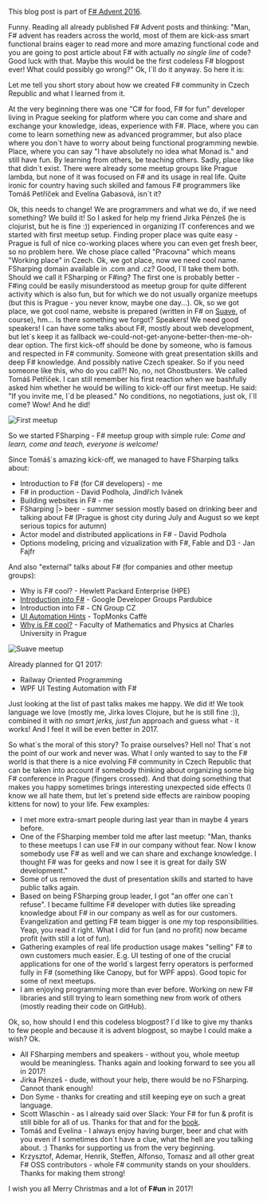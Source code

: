 ﻿This blog post is part of [F# Advent 2016](https://sergeytihon.wordpress.com/2016/10/23/f-advent-calendar-in-english-2016/).

Funny. Reading all already published F# Advent posts and thinking: "Man, F# advent has readers across the world, most of them are kick-ass smart functional brains eager to read more and more amazing functional code and you are going to post article about F# with actually *no single line* of code? Good luck with that. Maybe this would be the first codeless F# blogpost ever! What could possibly go wrong?" Ok, I\`ll do it anyway. So here it is:

[comment]:Perex

Let me tell you short story about how we created F# community in Czech Republic and what I learned from it.

At the very beginning there was one "C# for food, F# for fun" developer living in Prague seeking for platform where you can come and share and exchange your knowledge, ideas, experience with F#. Place, where you can come to learn something new as advanced programmer, but also place where you don\`t have to worry about being functional programming newbie. Place, where you can say "I have absolutely no idea what Monad is." and still have fun. By learning from others, be teaching others. Sadly, place like that didn\`t exist. There were already some meetup groups like Prague lambda, but none of it was focused on F# and its usage in real life. Quite ironic for country having such skilled and famous F# programmers like Tomáš Petříček and Evelína Gabasová, isn\`t it?

Ok, this needs to change! We are programmers and what we do, if we need something? We build it! So I asked for help my friend Jirka Pénzeš (he is clojurist, but he is fine :)) experienced in organizing IT conferences and we started with first meetup setup. Finding proper place was quite easy - Prague is full of nice co-working places where you can even get fresh beer, so no problem here. We chose place called "Pracovna" which means "Working place" in Czech. Ok, we got place, now we need cool name. FSharping domain available in .com and .cz? Good, I\`ll take them both. Should we call it FSharping or F#ing? The first one is probably better - F#ing could be easily misunderstood as meetup group for quite different activity which is also fun, but for which we do not usually organize meetups (but this is Prague - you never know, maybe one day...). Ok, so we got place, we got cool name, website is prepared (written in F# on [Suave](https://suave.io), of course), hm... Is there something we forgot? Speakers! We need good speakers! I can have some talks about F#, mostly about web development, but let\`s keep it as fallback we-could-not-get-anyone-better-then-me-oh-dear option. The first kick-off should be done by someone, who is famous and respected in F# community. Someone with great presentation skills and deep F# knowledge. And possibly native Czech speaker. So if you need someone like this, who do you call?! No, no, not Ghostbusters. We called Tomáš Petříček. I can still remember his first reaction when we bashfully asked him whether he would be willing to kick-off our first meetup. He said: "If you invite me, I\`d be pleased." No conditions, no negotiations, just ok, I\`ll come? Wow! And he did!


![First meetup](https://res.cloudinary.com/dzoukr/image/upload/c_scale,q_100,w_820/v1455722399/IMG_6841_li3oqb.jpg)


So we started FSharping - F# meetup group with simple rule: *Come and learn, come and teach, everyone is welcome!*

Since Tomáš\`s amazing kick-off, we managed to have FSharping talks about:

* Introduction to F# (for C# developers) - me
* F# in production - David Podhola, Jindřich Ivánek
* Building websites in F# - me
* FSharping |> beer - summer session mostly based on drinking beer and talking about F# (Prague is ghost city during July and August so we kept serious topics for autumn)
* Actor model and distributed applications in F# - David Podhola
* Options modeling, pricing and vizualization with F#, Fable and D3 - Jan Fajfr

And also "external" talks about F# (for companies and other meetup groups):

* Why is F# cool? - Hewlett Packard Enterprise (HPE)
* [Introduction into F#](http://https://www.facebook.com/events/1294865500541821/) - Google Developer Groups Pardubice
* Introduction into F# - CN Group CZ
* [UI Automation Hints](http://https://www.meetup.com/TopMonks-Caffe/events/235151244/) - TopMonks Caffè
* [Why is F# cool?](http://http://d3s.mff.cuni.cz/teaching/commercial_workshops/?popup=zs1617_cngroup#popup_zs1617_cngroup) - Faculty of Mathematics and Physics at Charles University in Prague


![Suave meetup](https://res.cloudinary.com/dzoukr/image/upload/c_scale,q_100,w_820/v1481610430/fsharping_suave.jpg)


Already planned for Q1 2017:

* Railway Oriented Programming
* WPF UI Testing Automation with F#

Just looking at the list of past talks makes me happy. We did it! We took language we love (mostly me, Jirka loves Clojure, but he is still fine :)), combined it with *no smart jerks, just fun* approach and guess what - it works! And I feel it will be even better in 2017.

So what\`s the moral of this story? To praise ourselves? Hell no! That\`s not the point of our work and never was. What I only wanted to say to the F# world is that there is a nice evolving F# community in Czech Republic that can be taken into account if somebody thinking about organizing some big F# conference in Prague (fingers crossed). And that doing something that makes you happy sometimes brings interesting unexpected side effects (I know we all hate them, but let\`s pretend side effects are rainbow pooping kittens for now) to your life. Few examples:

* I met more extra-smart people during last year than in maybe 4 years before.
* One of the FSharping member told me after last meetup: "Man, thanks to these meetups I can use F# in our company without fear. Now I know somebody use F# as well and we can share and exchange knowledge. I thought F# was for geeks and now I see it is great for daily SW development."
* Some of us removed the dust of presentation skills and started to have public talks again.
* Based on being FSharping group leader, I got "an offer one can\`t refuse". I became fulltime F# developer with duties like spreading knowledge about F# in our company as well as for our customers. Evangelization and getting F# team bigger is one my top responsibilities. Yeap, you read it right. What I did for fun (and no profit) now became profit (with still a lot of fun).
* Gathering examples of real life production usage makes "selling" F# to own customers much easier. E.g. UI testing of one of the crucial applications for  one of the world\`s largest ferry operators is performed fully in F# (something like Canopy, but for WPF apps). Good topic for some of next meetups.
* I am enjoying programming more than ever before. Working on new F# libraries and still trying to learn something new from work of others (mostly reading their code on GitHub).

Ok, so, how should I end this codeless blogpost? I\`d like to give my thanks to few people and because it is advent blogpost, so maybe I could make a wish? Ok.

* All FSharping members and speakers - without you, whole meetup would be meaningless. Thanks again and looking forward to see you all in 2017!
* Jirka Pénzeš - dude, without your help, there would be no FSharping. Cannot thank enough!
* Don Syme - thanks for creating and still keeping eye on such a great language.
* Scott Wlaschin - as I already said over Slack: Your F# for fun & profit is still bible for all of us. Thanks for that and for the [book](https://https://www.gitbook.com/book/swlaschin/fsharpforfunandprofit/details).
* Tomáš and Evelína - I always enjoy having burger, beer and chat with you even if I sometimes don\`t have a clue, what the hell are you talking about. :) Thanks for supporting us from the very beginning.
* Krzysztof, Ademar, Henrik, Steffen, Alfonso, Tomasz and all other great F# OSS contributors - whole F# community stands on your shoulders. Thanks for making them strong!

I wish you all Merry Christmas and a lot of **F#un** in 2017!